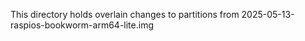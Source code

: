 This directory holds overlain changes to partitions from 2025-05-13-raspios-bookworm-arm64-lite.img
